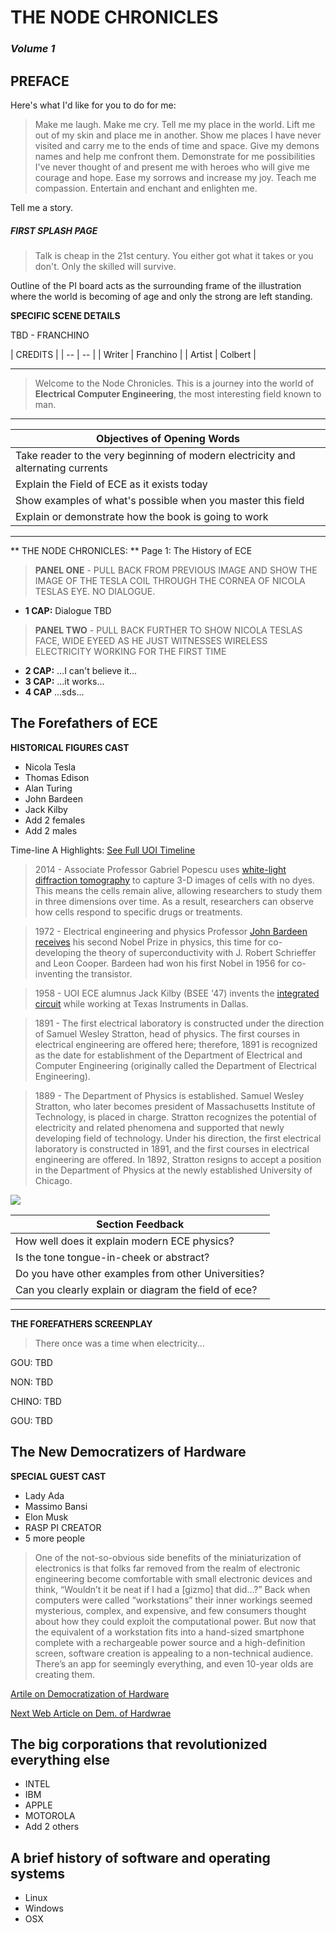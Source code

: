 # THE NODE CHRONICLES
### *Volume 1*


## **PREFACE**



Here's what I'd like for you to do for me:

> Make me laugh. Make me cry. Tell me my place in the world. Lift me out of my skin and place me in another. Show me places I have never visited and carry me to the ends of time and space. Give my demons names and help me confront them. Demonstrate for me possibilities I've never thought of and present me with heroes who will give me courage and hope. Ease my sorrows and increase my joy. Teach me compassion. Entertain and enchant and enlighten me. 

Tell me a story. 


##### FIRST SPLASH PAGE

> Talk is cheap in the 21st century. You either got what it takes or you don't. Only the skilled will survive.

Outline of the PI board acts as the surrounding frame of the illustration where the world is becoming of age and only the strong are left standing.

**SPECIFIC SCENE DETAILS**

TBD - FRANCHINO

| CREDITS |
| -- | -- |
| Writer | Franchino |
| Artist | Colbert |

---


> Welcome to the Node Chronicles. This is a journey into the world of **Electrical Computer Engineering**, the most interesting field known to man. 

---

| Objectives of Opening Words |
| -- |
| Take reader to the very beginning of modern electricity and alternating currents |
| Explain the Field of ECE as it exists today |
| Show examples of what's possible when you master this field |
| Explain or demonstrate how the book is going to work |

---
** THE NODE CHRONICLES: ** Page 1: The History of ECE


> **PANEL ONE** - PULL BACK FROM PREVIOUS IMAGE AND SHOW THE IMAGE OF THE TESLA COIL THROUGH THE CORNEA OF NICOLA TESLAS EYE. NO DIALOGUE.

* **1 CAP:** Dialogue TBD

> **PANEL TWO** - PULL BACK FURTHER TO SHOW NICOLA TESLAS FACE, WIDE EYEED AS HE JUST WITNESSES WIRELESS ELECTRICITY WORKING FOR THE FIRST TIME


* **2 CAP:** ...I can't believe it...
* **3 CAP:** ...it works...
* **4 CAP** ...sds...


## The Forefathers of ECE

**HISTORICAL FIGURES CAST**

* Nicola Tesla
* Thomas Edison
* Alan Turing
* John Bardeen
* Jack Kilby
* Add 2 females
* Add 2 males

Time-line A Highlights: [See Full UOI Timeline](http://www.ece.illinois.edu/about/history/#1800)


> 2014 - Associate Professor Gabriel Popescu uses [white-light diffraction tomography](http://www.nature.com/nphoton/journal/v8/n3/images_article/nphoton.2013.350-f4.jpg) to capture 3-D images of cells with no dyes. This means the cells remain alive, allowing researchers to study them in three dimensions over time. As a result, researchers can observe how cells respond to specific drugs or treatments.


> 1972 - Electrical engineering and physics Professor [John Bardeen receives](http://www.famousinventors.org/images/john-bardeen.jpg) his second Nobel Prize in physics, this time for co-developing the theory of superconductivity with J. Robert Schrieffer and Leon Cooper. Bardeen had won his first Nobel in 1956 for co-inventing the transistor.


> 1958 - UOI ECE alumnus Jack Kilby (BSEE '47) invents the [integrated circuit](https://upload.wikimedia.org/wikipedia/en/4/42/Kilby_solid_circuit.jpg) while working at Texas Instruments in Dallas.

> 1891 - The first electrical laboratory is constructed under the direction of Samuel Wesley Stratton, head of physics. The first courses in electrical engineering are offered here; therefore, 1891 is recognized as the date for establishment of the Department of Electrical and Computer Engineering (originally called the Department of Electrical Engineering).

> 1889 - The Department of Physics is established. Samuel Wesley Stratton, who later becomes president of Massachusetts Institute of Technology, is placed in charge. Stratton recognizes the potential of electricity and related phenomena and supported that newly developing field of technology. Under his direction, the first electrical laboratory is constructed in 1891, and the first courses in electrical engineering are offered. In 1892, Stratton resigns to accept a position in the Department of Physics at the newly established University of Chicago.


![](http://span.ece.utah.edu/uploads/ECElogo.png)


| Section Feedback |
| -- |
| How well does it explain modern ECE physics? |
| Is the tone tongue-in-cheek or abstract? |
| Do you have other examples from other Universities? |
| Can you clearly explain or diagram the field of ece? |



---

**THE FOREFATHERS SCREENPLAY**

> There once was a time when electricity...

GOU: TBD

NON: TBD

CHINO: TBD

GOU: TBD



## The New Democratizers of Hardware

**SPECIAL GUEST CAST**

* Lady Ada
* Massimo Bansi
* Elon Musk
* RASP PI CREATOR
* 5 more people


> One of the not-so-obvious side benefits of the miniaturization of electronics is that folks far removed from the realm of electronic engineering become comfortable with small electronic devices and think, “Wouldn’t it be neat if I had a [gizmo] that did…?” Back when computers were called “workstations” their inner workings seemed mysterious, complex, and expensive, and few consumers thought about how they could exploit the computational power. But now that the equivalent of a workstation fits into a hand-sized smartphone complete with a rechargeable power source and a high-definition screen,  software creation is appealing to a non-technical audience. There’s an app for seemingly everything, and even 10-year olds are creating them.

[Artile on Democratization of Hardware](http://www.edn.com/electronics-blogs/powersource/4311918/Adafruit-Sparkfun-point-to-the-democratization-of-hardware)

[Next Web Article on Dem. of Hardwrae](https://thenxtbet.wordpress.com/2014/03/26/is-democratization-of-hardware-the-next-big-wave-in-smartphones/)


## The big corporations that revolutionized everything else

* INTEL
* IBM
* APPLE
* MOTOROLA
* Add 2 others



## A brief history of software and operating systems

* Linux
* Windows
* OSX
















